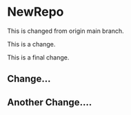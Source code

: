 # NewRepo

This is changed from origin main branch.

This is a change.

This is a final change.

## Change...
## Another Change....
